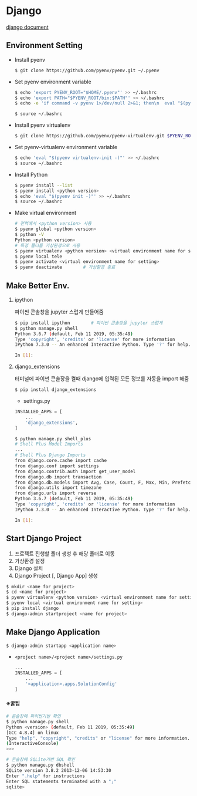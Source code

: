 # Django

[django document](https://docs.djangoproject.com/en/2.1/)

## Environment Setting

- Install pyenv

  ```bash
  $ git clone https://github.com/pyenv/pyenv.git ~/.pyenv
  ```

- Set pyenv environment variable

  ```bash
  $ echo 'export PYENV_ROOT="$HOME/.pyenv"' >> ~/.bashrc
  $ echo 'export PATH="$PYENV_ROOT/bin:$PATH"' >> ~/.bashrc
  $ echo -e 'if command -v pyenv 1>/dev/null 2>&1; then\n  eval "$(pyenv init -)"\nfi' >> ~/.bashrc
  
  $ source ~/.bashrc
  ```

- Install pyenv virtualenv

  ```bash
  $ git clone https://github.com/pyenv/pyenv-virtualenv.git $PYENV_ROOT/plugins/pyenv-virtualenv
  ```

- Set pyenv-virtualenv environment variable

  ```bash
  $ echo 'eval "$(pyenv virtualenv-init -)"' >> ~/.bashrc
  $ source ~/.bashrc
  ```

- Install Python

  ```bash
  $ pyenv install --list
  $ pyenv install <python version>
  $ echo 'eval "$(pyenv init -)"' >> ~/.bashrc
  $ source ~/.bashrc
  ```

- Make virtual environment

  ```bash
  # 전역에서 <python version> 사용
  $ pyenv global <python version>
  $ python -V
  Python <python version>
  # 특정 폴더를 가상환경으로 사용
  $ pyenv virtualenv <python version> <virtual environment name for setting>
  $ pyenv local tele
  $ pyenv activate <virtual environment name for setting>
  $ pyenv deactivate		# 가상환경 종료
  ```




## Make Better Env.

1. ipython

   파이썬 콘솔창을 jupyter 스럽게 만들어줌

   ```bash
   $ pip install ipython		# 파이썬 콘솔창을 jupyter 스럽게
   $ python manage.py shell
   Python 3.6.7 (default, Feb 11 2019, 05:35:49) 
   Type 'copyright', 'credits' or 'license' for more information
   IPython 7.3.0 -- An enhanced Interactive Python. Type '?' for help.
   
   In [1]:
   ```

2. django_extensions

   터미널에 파이썬 콘솔장을 켤때 django에 입력된 모든 정보를 자동을 import 해줌

   ```bash
   $ pip install django_extensions
   ```

   - settings.py

   ```python
   INSTALLED_APPS = [
       ...
       'django_extensions',
   ]
   ```

   ```bash
   $ python manage.py shell_plus
   # Shell Plus Model Imports
   ...
   # Shell Plus Django Imports
   from django.core.cache import cache
   from django.conf import settings
   from django.contrib.auth import get_user_model
   from django.db import transaction
   from django.db.models import Avg, Case, Count, F, Max, Min, Prefetch, Q, Sum, When, Exists, OuterRef, Subquery
   from django.utils import timezone
   from django.urls import reverse
   Python 3.6.7 (default, Feb 11 2019, 05:35:49) 
   Type 'copyright', 'credits' or 'license' for more information
   IPython 7.3.0 -- An enhanced Interactive Python. Type '?' for help.
   
   In [1]: 
   ```

   



## Start Django Project

1. 프로젝트 진행할 폴더 생성 후 해당 폴더로 이동
2. 가상환경 설정
3. Django 설치
4. Django Project [, Django App] 생성

```bash
$ mkdir <name for project>
$ cd <name for project>
$ pyenv virtualenv <python version> <virtual environment name for setting>
$ pyenv local <virtual environment name for setting>
$ pip install django
$ django-admin startproject <name for project>
```



## Make Django Application

  ```bash
$ django-admin startapp <application name>
  ```

- `<project name>/<project name>/settings.py`

  ```python
  ...
  INSTALLED_APPS = [
      ...
      '<application>.apps.SolutionConfig'
  ]
  ```




#### ※꿀팁

```bash
# 콘솔창에 파이썬기반 확인
$ python manage.py shell
Python <version> (default, Feb 11 2019, 05:35:49) 
[GCC 4.8.4] on linux
Type "help", "copyright", "credits" or "license" for more information.
(InteractiveConsole)
>>> 

# 콘솔창에 SQLite기반 SQL 확인
$ python manage.py dbshell
SQLite version 3.8.2 2013-12-06 14:53:30
Enter ".help" for instructions
Enter SQL statements terminated with a ";"
sqlite> 
```

